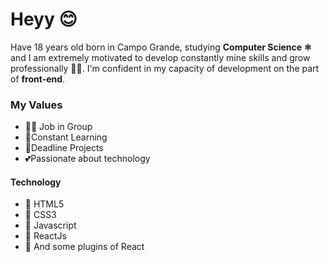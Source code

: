 # Heyy 😊

Have 18 years old born in Campo Grande, studying **Computer Science ⚛️** and I am extremely motivated to develop constantly mine skills and grow professionally 👨‍💻. I'm confident in my capacity of development on the part of **front-end**.

### My Values
- 👨‍💻 Job in Group
- 🤯Constant Learning
- 💨Deadline Projects
- 💕Passionate about technology

####  Technology
- 🧡 HTML5
- 💙 CSS3
- 💛 Javascript
- 💜 ReactJs
- 💞 And some plugins of React
